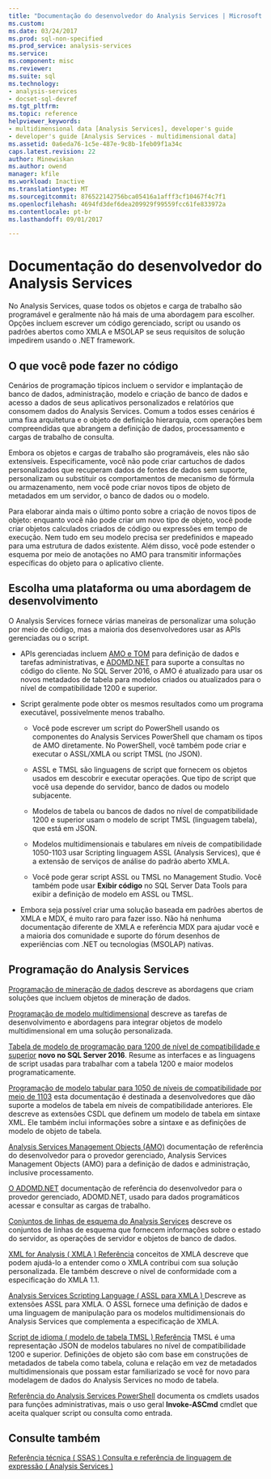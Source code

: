 ```yaml
---
title: "Documentação do desenvolvedor do Analysis Services | Microsoft Docs"
ms.custom: 
ms.date: 03/24/2017
ms.prod: sql-non-specified
ms.prod_service: analysis-services
ms.service: 
ms.component: misc
ms.reviewer: 
ms.suite: sql
ms.technology:
- analysis-services
- docset-sql-devref
ms.tgt_pltfrm: 
ms.topic: reference
helpviewer_keywords:
- multidimensional data [Analysis Services], developer's guide
- developer's guide [Analysis Services - multidimensional data]
ms.assetid: 0a6eda76-1c5e-487e-9c8b-1feb09f1a34c
caps.latest.revision: 22
author: Minewiskan
ms.author: owend
manager: kfile
ms.workload: Inactive
ms.translationtype: MT
ms.sourcegitcommit: 876522142756bca05416a1afff3cf10467f4c7f1
ms.openlocfilehash: 4694fd3def6dea209929f99559fcc61fe833972a
ms.contentlocale: pt-br
ms.lasthandoff: 09/01/2017

---
```

# <a name="analysis-services-developer-documentation"></a>Documentação do desenvolvedor do Analysis Services
No Analysis Services, quase todos os objetos e carga de trabalho são programável e geralmente não há mais de uma abordagem para escolher.  Opções incluem escrever um código gerenciado, script ou usando os padrões abertos como XMLA e MSOLAP se seus requisitos de solução impedirem usando o .NET framework.

## <a name="what-you-can-accomplish-in-code"></a>O que você pode fazer no código
Cenários de programação típicos incluem o servidor e implantação de banco de dados, administração, modelo e criação de banco de dados e acesso a dados de seus aplicativos personalizados e relatórios que consomem dados do Analysis Services. Comum a todos esses cenários é uma fixa arquitetura e o objeto de definição hierarquia, com operações bem compreendidas que abrangem a definição de dados, processamento e cargas de trabalho de consulta.

Embora os objetos e cargas de trabalho são programáveis, eles não são extensíveis. Especificamente, você não pode criar cartuchos de dados personalizados que recuperam dados de fontes de dados sem suporte, personalizam ou substituir os comportamentos de mecanismo de fórmula ou armazenamento, nem você pode criar novos tipos de objeto de metadados em um servidor, o banco de dados ou o modelo.

Para elaborar ainda mais o último ponto sobre a criação de novos tipos de objeto: enquanto você não pode criar um novo tipo de objeto, você pode criar objetos calculados criados de código ou expressões em tempo de execução. Nem tudo em seu modelo precisa ser predefinidos e mapeado para uma estrutura de dados existente. Além disso, você pode estender o esquema por meio de anotações no AMO para transmitir informações específicas do objeto para o aplicativo cliente.

## <a name="choose-a-platform-or-approach-to-development"></a>Escolha uma plataforma ou uma abordagem de desenvolvimento
O Analysis Services fornece várias maneiras de personalizar uma solução por meio de código, mas a maioria dos desenvolvedores usar as APIs gerenciadas ou o script.

- APIs gerenciadas incluem [AMO e TOM](http://msdn.microsoft.com/library/mt436122.aspx) para definição de dados e tarefas administrativas, e [ADOMD.NET](http://msdn.microsoft.com/library/mt465769.aspx) para suporte a consultas no código do cliente. No SQL Server 2016, o AMO é atualizado para usar os novos metadados de tabela para modelos criados ou atualizados para o nível de compatibilidade 1200 e superior.

- Script geralmente pode obter os mesmos resultados como um programa executável, possivelmente menos trabalho.

  - Você pode escrever um script do PowerShell usando os componentes do Analysis Services PowerShell que chamam os tipos de AMO diretamente. No PowerShell, você também pode criar e executar o ASSL/XMLA ou script TMSL (no JSON).

  - ASSL e TMSL são linguagens de script que fornecem os objetos usados em descobrir e executar operações. Que tipo de script que você usa depende do servidor, banco de dados ou modelo subjacente.

  - Modelos de tabela ou bancos de dados no nível de compatibilidade 1200 e superior usam o modelo de script TMSL (linguagem tabela), que está em JSON.

  - Modelos multidimensionais e tabulares em níveis de compatibilidade 1050-1103 usar Scripting linguagem ASSL (Analysis Services), que é a extensão de serviços de análise do padrão aberto XMLA.

  - Você pode gerar script ASSL ou TMSL no Management Studio. Você também pode usar **Exibir código** no SQL Server Data Tools para exibir a definição de modelo em ASSL ou TMSL.

- Embora seja possível criar uma solução baseada em padrões abertos de XMLA e MDX, é muito raro para fazer isso. Não há nenhuma documentação diferente de XMLA e referência MDX para ajudar você e a maioria dos comunidade e suporte do fórum desenhos de experiências com .NET ou tecnologias (MSOLAP) nativas.

## <a name="programming-in-analysis-services"></a>Programação do Analysis Services
[Programação de mineração de dados](../analysis-services/data-mining-programming.md) descreve as abordagens que criam soluções que incluem objetos de mineração de dados.

[Programação de modelo multidimensional](../analysis-services/multidimensional-models/multidimensional-model-programming.md) descreve as tarefas de desenvolvimento e abordagens para integrar objetos de modelo multidimensional em uma solução personalizada.

[Tabela de modelo de programação para 1200 de nível de compatibilidade e superior](../analysis-services/tabular-model-programming-compatibility-level-1200/tabular-model-programming-for-compatibility-level-1200.md)
**novo no SQL Server 2016**.  Resume as interfaces e as linguagens de script usadas para trabalhar com a tabela 1200 e maior modelos programaticamente.

[Programação de modelo tabular para 1050 de níveis de compatibilidade por meio de 1103](../analysis-services/tabular-model-programming-compatibility-levels-1050-1103/tabular-model-programming-for-compatibility-levels-1050-through-1103.md) esta documentação é destinada a desenvolvedores que dão suporte a modelos de tabela em níveis de compatibilidade anteriores. Ele descreve as extensões CSDL que definem um modelo de tabela em sintaxe XML. Ele também inclui informações sobre a sintaxe e as definições de modelo de objeto de tabela.

[Analysis Services Management Objects (AMO)](https://msdn.microsoft.com/library/mt436122.aspx) documentação de referência do desenvolvedor para o provedor gerenciado, Analysis Services Management Objects (AMO) para a definição de dados e administração, inclusive processamento.

[O ADOMD.NET](http://msdn.microsoft.com/library/mt465769.aspx) documentação de referência do desenvolvedor para o provedor gerenciado, ADOMD.NET, usado para dados programáticos acessar e consultar as cargas de trabalho.

[Conjuntos de linhas de esquema do Analysis Services](../analysis-services/schema-rowsets/analysis-services-schema-rowsets.md) descreve os conjuntos de linhas de esquema que fornecem informações sobre o estado do servidor, as operações de servidor e objetos de banco de dados.

[XML for Analysis &#40; XMLA &#41; Referência](../analysis-services/xmla/xml-for-analysis-xmla-reference.md) conceitos de XMLA descreve que podem ajudá-lo a entender como o XMLA contribui com sua solução personalizada. Ele também descreve o nível de conformidade com a especificação do XMLA 1.1.

[Analysis Services Scripting Language &#40; ASSL para XMLA &#41; ](../analysis-services/scripting/analysis-services-scripting-language-assl-for-xmla.md) Descreve as extensões ASSL para XMLA. O ASSL fornece uma definição de dados e uma linguagem de manipulação para os modelos multidimensionais do Analysis Services que complementa a especificação de XMLA.

[Script de idioma &#40; modelo de tabela TMSL &#41; Referência](../analysis-services/tabular-model-scripting-language-tmsl-reference.md) TMSL é uma representação JSON de modelos tabulares no nível de compatibilidade 1200 e superior. Definições de objeto são com base em construções de metadados de tabela como tabela, coluna e relação em vez de metadados multidimensionais que possam estar familiarizado se você for novo para modelagem de dados do Analysis Services no modo de tabela.

[Referência do Analysis Services PowerShell](../analysis-services/powershell/analysis-services-powershell-reference.md) documenta os cmdlets usados para funções administrativas, mais o uso geral **Invoke-ASCmd** cmdlet que aceita qualquer script ou consulta como entrada.

## <a name="see-also"></a>Consulte também
[Referência técnica &#40; SSAS &#41; ](../analysis-services/powershell/technical-reference-ssas.md) 
 [Consulta e referência de linguagem de expressão &#40; Analysis Services &#41;](http://msdn.microsoft.com/library/gg492188.aspx)

